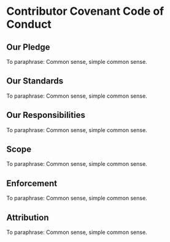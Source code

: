 # Contributor Covenant Code of Conduct

## Our Pledge

To paraphrase: Common sense, simple common sense.

## Our Standards

To paraphrase: Common sense, simple common sense.

## Our Responsibilities

To paraphrase: Common sense, simple common sense.

## Scope

To paraphrase: Common sense, simple common sense.

## Enforcement

To paraphrase: Common sense, simple common sense.

## Attribution

To paraphrase: Common sense, simple common sense.
